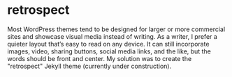 # retrospect
Most WordPress themes tend to be designed for larger or more commercial sites and showcase visual media instead of writing. As a writer, I prefer a quieter layout that’s easy to read on any device. It can still incorporate images, video, sharing buttons, social media links, and the like, but the words should be front and center. My solution was to create the "retrospect" Jekyll theme (currently under construction).
